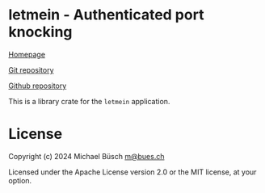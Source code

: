 # letmein - Authenticated port knocking

[Homepage](https://bues.ch/h/letmein)

[Git repository](https://bues.ch/cgit/letmein.git)

[Github repository](https://github.com/mbuesch/letmein)

This is a library crate for the `letmein` application.

# License

Copyright (c) 2024 Michael Büsch <m@bues.ch>

Licensed under the Apache License version 2.0 or the MIT license, at your option.
